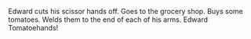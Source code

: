 Edward cuts his scissor hands off.
Goes to the grocery shop.
Buys some tomatoes.
Welds them to the end of each of his arms.
Edward Tomatoehands!
